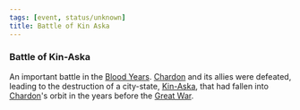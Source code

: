 ```yaml
---
tags: [event, status/unknown]
title: Battle of Kin Aska
---
```


### Battle of Kin-Aska

An important battle in the [Blood Years](<./blood-years.md>). [Chardon](<../../gazetteer/west-coast/chardonian-empire/chardon/chardon.md>) and its allies were defeated, leading to the destruction of a city-state, [Kin-Aska](<../../gazetteer/west-coast/chardonian-empire/chasa-river-valley/kin-aska.md>), that had fallen into [Chardon](<../../gazetteer/west-coast/chardonian-empire/chardon/chardon.md>)'s orbit in the years before the [Great War](<./great-war.md>). 

